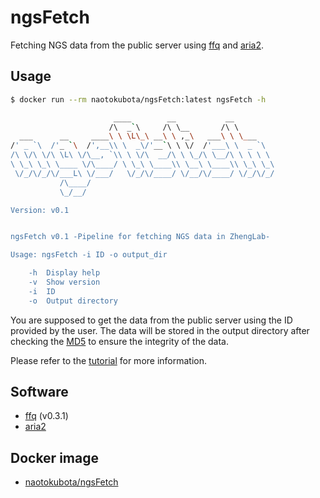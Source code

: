 # ngsFetch

Fetching NGS data from the public server using [ffq](https://github.com/pachterlab/ffq) and [aria2](https://aria2.github.io/).

## Usage

``` bash
$ docker run --rm naotokubota/ngsFetch:latest ngsFetch -h

                       ____        __           __         
                      /\  _`\     /\ \__       /\ \        
  ___      __     ____\ \ \L\_\ __\ \ ,_\   ___\ \ \___    
/' _ `\  /'_ `\  /',__\\ \  _\/'__`\ \ \/  /'___\ \  _ `\  
/\ \/\ \/\ \L\ \/\__, `\\ \ \/\  __/\ \ \_/\ \__/\ \ \ \ \ 
\ \_\ \_\ \____ \/\____/ \ \_\ \____\\ \__\ \____\\ \_\ \_\
 \/_/\/_/\/___L\ \/___/   \/_/\/____/ \/__/\/____/ \/_/\/_/
           /\____/                                         
           \_/__/                                          

Version: v0.1


ngsFetch v0.1 -Pipeline for fetching NGS data in ZhengLab-

Usage: ngsFetch -i ID -o output_dir

    -h  Display help
    -v  Show version
    -i  ID
    -o  Output directory
```

You are supposed to get the data from the public server using the ID provided by the user. The data will be stored in the output directory after checking the [MD5](https://en.wikipedia.org/wiki/MD5) to ensure the integrity of the data.

Please refer to the [tutorial](../tutorial/Fetching.md) for more information.

## Software

- [ffq](https://github.com/pachterlab/ffq) (v0.3.1)
- [aria2](https://aria2.github.io/)

## Docker image

- [naotokubota/ngsFetch](https://hub.docker.com/r/naotokubota/ngsFetch)
